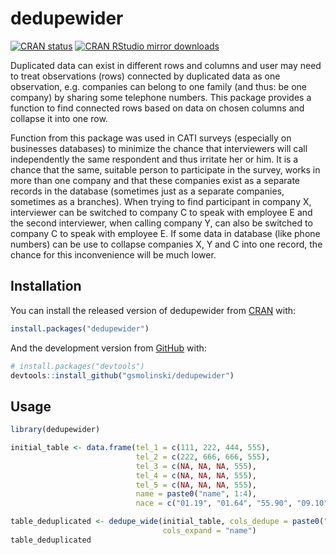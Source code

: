 
<!-- README.md is generated from README.Rmd. Please edit that file -->

# dedupewider

<!-- badges: start -->

[![CRAN
status](https://www.r-pkg.org/badges/version/dedupewider)](https://CRAN.R-project.org/package=dedupewider)
[![CRAN RStudio mirror
downloads](https://cranlogs.r-pkg.org/badges/grand-total/dedupewider?color=blue)](https://r-pkg.org/pkg/dedupewider)
<!-- badges: end -->

Duplicated data can exist in different rows and columns and user may
need to treat observations (rows) connected by duplicated data as one
observation, e.g. companies can belong to one family (and thus: be one
company) by sharing some telephone numbers. This package provides a
function to find connected rows based on data on chosen columns and
collapse it into one row.

Function from this package was used in CATI surveys (especially on
businesses databases) to minimize the chance that interviewers will call
independently the same respondent and thus irritate her or him. It is a
chance that the same, suitable person to participate in the survey,
works in more than one company and that these companies exist as a
separate records in the database (sometimes just as a separate
companies, sometimes as a branches). When trying to find participant in
company X, interviewer can be switched to company C to speak with
employee E and the second interviewer, when calling company Y, can also
be switched to company C to speak with employee E. If some data in
database (like phone numbers) can be use to collapse companies X, Y and
C into one record, the chance for this inconvenience will be much lower.

## Installation

You can install the released version of dedupewider from
[CRAN](https://CRAN.R-project.org) with:

``` r
install.packages("dedupewider")
```

And the development version from [GitHub](https://github.com/) with:

``` r
# install.packages("devtools")
devtools::install_github("gsmolinski/dedupewider")
```

## Usage

``` r
library(dedupewider)

initial_table <- data.frame(tel_1 = c(111, 222, 444, 555),
                            tel_2 = c(222, 666, 666, 555),
                            tel_3 = c(NA, NA, NA, 555),
                            tel_4 = c(NA, NA, NA, 555),
                            tel_5 = c(NA, NA, NA, 555),
                            name = paste0("name", 1:4),
                            nace = c("01.19", "01.64", "55.90", "09.10"))

table_deduplicated <- dedupe_wide(initial_table, cols_dedupe = paste0("tel_", 1:5),
                                  cols_expand = "name")
table_deduplicated
```
